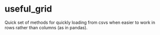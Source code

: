 # useful_grid

Quick set of methods for quickly loading from csvs when easier to work in rows rather than columns (as in pandas). 
